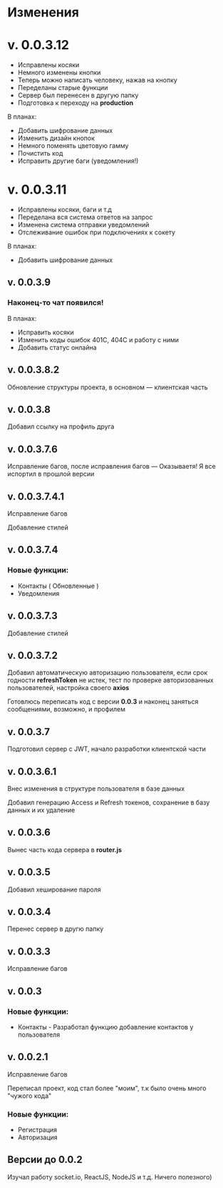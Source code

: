 # Изменения

# v. 0.0.3.12

- Исправлены косяки
- Немного изменены кнопки
- Теперь можно написать человеку, нажав на кнопку
- Переделаны старые функции
- Сервер был перенесен в другую папку
- Подготовка к переходу на **production**

В планах:

- Добавить шифрование данных
- Изменить дизайн кнопок
- Немного поменять цветовую гамму
- Почистить код
- Исправить другие баги (уведомления!)

# v. 0.0.3.11

- Исправлены косяки, баги и т.д
- Переделана вся система ответов на запрос
- Изменена система отправки уведомлений
- Отслеживание ошибок при подключениях к сокету

В планах:

- Добавить шифрование данных

## v. 0.0.3.9

### Наконец-то чат появился!

В планах:

- Исправить косяки
- Изменить коды ошибок 401C, 404C и работу с ними
- Добавить статус онлайна

## v. 0.0.3.8.2

Обновление структуры проекта, в основном — клиентская часть

## v. 0.0.3.8

Добавил ссылку на профиль друга

## v. 0.0.3.7.6

Исправление багов, после исправления багов — Оказываетя! Я все испортил в прошлой версии

## v. 0.0.3.7.4.1

Исправление багов

Добавление стилей

## v. 0.0.3.7.4

### Новые функции:

- Контакты ( Обновленные )
- Уведомления

## v. 0.0.3.7.3

Добавление стилей

## v. 0.0.3.7.2

Добавил автоматическую авторизацию пользователя, если срок годности **refreshToken** не истек, тест по проверке авторизованных пользователей, настройка своего **axios**

Готовлюсь переписать код с версии **0.0.3** и наконец заняться сообщениями, возможно, и профилем

## v. 0.0.3.7

Подготовил сервер с JWT, начало разработки клиентской части

## v. 0.0.3.6.1

Внес изменения в структуре пользователя в базе данных

Добавил генерацию Access и Refresh токенов, сохранение в базу данных и их удаление

## v. 0.0.3.6

Вынес часть кода сервера в **router.js**

## v. 0.0.3.5

Добавил хеширование пароля

## v. 0.0.3.4

Перенес сервер в другю папку

## v. 0.0.3.3

Исправление багов

## v. 0.0.3

### Новые функции:

- Контакты - Разработал функцию добавление контактов у пользователя

## v. 0.0.2.1

Исправление багов

Переписал проект, код стал более "моим", т.к было очень много "чужого кода"

### Новые функции:
- Регистрация
- Авторизация

## Версии до 0.0.2

Изучал работу socket.io, ReactJS, NodeJS и т.д. Ничего полезного)
